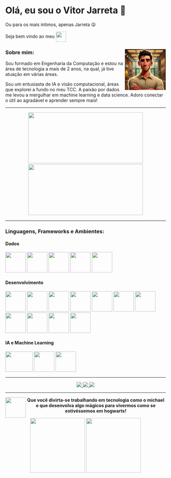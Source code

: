 <div>
  <h1>Olá, eu sou o Vitor Jarreta 👋</h1>
  <p>Ou para os mais íntimos, apenas Jarreta 😜</p>
  <p>Seja bem vindo ao meu <img align = "center" height = "32px" width = "32px" src="https://cdn.jsdelivr.net/gh/devicons/devicon@latest/icons/github/github-original.svg"></p>
  <div>
    <h3>Sobre mim:<img align = "right" src = "https://github.com/vitor-jarreta/vitor-jarreta/blob/main/images/MeCartoon.png?raw=true"></h3>
    <p>Sou formado em Engenharia da Computação e estou na área de tecnologia a mais de 2 anos, na qual, já tive atuação em várias áreas.</p>
    <p>Sou um entusiasta de IA e visão computacional, áreas que explorei a fundo no meu TCC. A paixão por dados me levou a mergulhar em machine learning e data science. Adoro conectar o útil ao agradável e aprender sempre mais!</p>
    </div>
  </div>
</div>

<div align="center"> 
  <hr>
  <a href = "https://www.linkedin.com/in/vitor-jarreta-a5ba2a207"/>
  <img height = "160em" width = "360em" src = "https://github-readme-stats.vercel.app/api?username=vitor-jarreta&show_icons=true&theme=transparent&include_all_comits=true&count_private=true"/>
  <img height = "160em" width = "360em" src = "https://github-readme-stats.vercel.app/api/top-langs/?username=vitor-jarreta&show_icons=true&theme=transparent&include_all_comits=true&count_private=true"/></a>
</div>

<div>
  <hr>
  <h3>Linguagens, Frameworks e Ambientes:</h3>
  <h4>Dados</h4>
  <img aling = "center" height = "64px" width = "64px" src="https://cdn.jsdelivr.net/gh/devicons/devicon@latest/icons/azuresqldatabase/azuresqldatabase-original.svg" />
  <img aling = "center" height = "64px" width = "64px" src="https://cdn.jsdelivr.net/gh/devicons/devicon@latest/icons/dbeaver/dbeaver-original.svg"/>
  <img aling = "center" height = "64px" width = "64px" src="https://cdn.jsdelivr.net/gh/devicons/devicon@latest/icons/oracle/oracle-original.svg"/>
  <img aling = "center" height = "64px" width = "64px" src="https://cdn.jsdelivr.net/gh/devicons/devicon@latest/icons/postgresql/postgresql-original-wordmark.svg"/>
  <img aling = "center" height = "64px" width = "64px" src = 'https://agail.com.br/wp-content/uploads/2020/12/pdi.png'/>
  <h4>Desenvolvimento</h4>
  <img aling = "center" height = "64px" width = "64px" src="https://cdn.jsdelivr.net/gh/devicons/devicon@latest/icons/css3/css3-original-wordmark.svg" />
  <img aling = "center" height = "64px" width = "64px" src="https://cdn.jsdelivr.net/gh/devicons/devicon@latest/icons/html5/html5-original-wordmark.svg"/>
  <img aling = "center" height = "64px" width = "64px" src="https://cdn.jsdelivr.net/gh/devicons/devicon@latest/icons/javascript/javascript-original.svg"/>
  <img aling = "center" height = "64px" width = "64px" src="https://cdn.jsdelivr.net/gh/devicons/devicon@latest/icons/python/python-original.svg"/>
  <img aling = "center" height = "64px" width = "64px" src="https://cdn.jsdelivr.net/gh/devicons/devicon@latest/icons/jupyter/jupyter-original-wordmark.svg"/>
  <img aling = "center" height = "64px" width = "64px" src="https://cdn.jsdelivr.net/gh/devicons/devicon@latest/icons/fastapi/fastapi-original-wordmark.svg"/>
  <img aling = "center" height = "64px" width = "64px" src="https://cdn.jsdelivr.net/gh/devicons/devicon@latest/icons/flutter/flutter-original.svg"/>
  <img aling = "center" height = "64px" width = "64px" src="https://cdn.jsdelivr.net/gh/devicons/devicon@latest/icons/dart/dart-original-wordmark.svg"/>
  <img aling = "center" height = "64px" width = "64px" src="https://cdn.jsdelivr.net/gh/devicons/devicon@latest/icons/salesforce/salesforce-original.svg" />
  <img aling = "center" height = "64px" width = "64px" src="https://cdn.jsdelivr.net/gh/devicons/devicon@latest/icons/wordpress/wordpress-plain.svg"/>
  <img aling = "center" height = "64px" width = "64px" src = "https://images.ctfassets.net/un655fb9wln6/11sTQC2LhhAtJyb7ptQvEl/6c2dbec03b3a2830a24e09e913ad46cc/Make-app-icon.png"/>
  <h4>IA e Machine Learning</h4>
  <img aling = "center" height = "64px" width = "86px" src = "https://miro.medium.com/v2/resize:fit:1200/1*bSLNlG7crv-p-m4LVYYk3Q.png"/>
  <img aling = "center" height = "64px" width = "64px" src = "https://cdn.prod.website-files.com/646dd1f1a3703e451ba81ecc/64994922cf2a6385a4bf4489_UltralyticsYOLO_mark_blue.svg"/>
  <img aling = "center" height = "64px" width = "64px" src="https://cdn.jsdelivr.net/gh/devicons/devicon@latest/icons/kaggle/kaggle-original.svg"/>
</div>

<div align = "center">
  <hr>
  <a href = "mailto:vitorjarreta@gmail.com?subject=Gostaria de Entrar em contato">
    <img src = "https://img.shields.io/badge/Gmail-D14836?style=for-the-badge&logo=gmail&logoColor=white"/>
  </a>
  <a href = "https://www.linkedin.com/in/vitor-jarreta-a5ba2a207" >
    <img src = "https://img.shields.io/badge/LinkedIn-0077B5?style=for-the-badge&logo=linkedin&logoColor=white" />
  </a>
  <a>
    <img src = "https://img.shields.io/badge/Kaggle-20BEFF?style=for-the-badge&logo=Kaggle&logoColor=white">
  </a>
</div>

<div>
  <hr>
  <p align = "center" ><img align = 'left' height = "64px" width = "64px" src = "https://fenexprint.com.br/wp-content/uploads/2021/12/placa-decorativa-geek-mestre-ioda-star-wars-GEE001-500x500.png"/><strong>Que você divirta-se trabalhando em tecnologia como o michael e que desenvolva algo mágicos para vivermos como se estivéssemos em hogwarts! </strong></p>
  <div align = "center">
    <img aling = "center" height = "172px" width = "172px" src = "https://i.gifer.com/origin/57/575331c9bf0cec11f0b93098cf60511e_w200.gif">
    <img aling = "center" height = "172px" width = "172px" src = "https://i.pinimg.com/originals/2d/cc/93/2dcc9384250518a03fc038c363b689b8.gif">
  </div>
</div>
